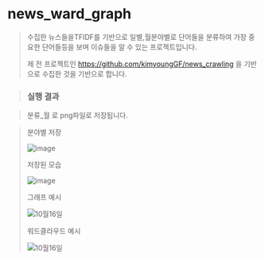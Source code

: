 # news_ward_graph

> 수집한 뉴스들을TFIDF를 기반으로
> 일별,월분야별로 단어들을 분류하여 가장 중요한 단어들등을 보며 이슈들을 알 수 있는 프로젝트입니다.
>
> 제 전 프로젝트인 https://github.com/kimyoungGF/news_crawling 을 기반으로 수집한 것을 기반으로 합니다.



>
> ### 실행 결과

>분류_월 로 png파일로 저장됩니다.


>분야별 저장
>
>
>![image](https://github.com/kimyoungGF/news_ward_graph/assets/135233646/6877fe91-3f32-4d4e-87b4-4a29a096e0c8)
>
>
>저장된 모습
>
>
>![image](https://github.com/kimyoungGF/news_ward_graph/assets/135233646/5984482f-6493-4dc9-9813-4f971c2216da)
>
>
>그래프 예시
>
>
>![10월16일](https://github.com/kimyoungGF/news_ward_graph/assets/135233646/3ab07f31-37ad-4480-a146-dd53c503200e)
>
>
>워드클라우드 예시
>
>
>![10월16일](https://github.com/kimyoungGF/news_ward_graph/assets/135233646/c122ee4c-25ba-48ae-86c7-ea1ed272add4)


